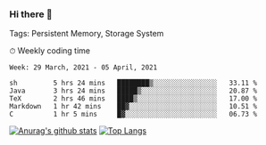 ### Hi there 👋

Tags: Persistent Memory, Storage System

<!--

[![Anurag's github stats](https://github-readme-stats.vercel.app/api?username=wwyf)](https://github.com/anuraghazra/github-readme-stats)

[![Anurag's github stats](https://github-readme-stats.vercel.app/api?username=wwyf&count_private=true)](https://github.com/anuraghazra/github-readme-stats)


[![Top Langs](https://github-readme-stats.vercel.app/api/top-langs/?username=wwyf&count_private=true&&hide=jupyter%20notebook,html)](https://github.com/anuraghazra/github-readme-stats)



-->


⏱ Weekly coding time

<!--START_SECTION:waka-->
```text
Week: 29 March, 2021 - 05 April, 2021

sh         5 hrs 24 mins   ████████▒░░░░░░░░░░░░░░░░   33.11 % 
Java       3 hrs 24 mins   █████▒░░░░░░░░░░░░░░░░░░░   20.87 % 
TeX        2 hrs 46 mins   ████▒░░░░░░░░░░░░░░░░░░░░   17.00 % 
Markdown   1 hr 42 mins    ██▓░░░░░░░░░░░░░░░░░░░░░░   10.51 % 
C          1 hr 5 mins     █▓░░░░░░░░░░░░░░░░░░░░░░░   06.73 % 
```
<!--END_SECTION:waka-->



[![Anurag's github stats](https://github-readme-stats.vercel.app/api?username=wwyf&count_private=true&show_icons=true&hide_border=true)](https://github.com/anuraghazra/github-readme-stats) [![Top Langs](https://github-readme-stats.vercel.app/api/top-langs/?username=wwyf&count_private=true&hide=jupyter%20notebook,html,OpenEdge%20ABL&langs_count=10&layout=compact&hide_border=true)](https://github.com/anuraghazra/github-readme-stats)

<!--

[![willianrod's wakatime stats](https://github-readme-stats.vercel.app/api/wakatime?username=wwyf)](https://github.com/anuraghazra/github-readme-stats)


-->
